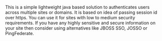 This is a simple lightweight java based solution to authenticates users across multiple sites or domains. It is based on idea of passing session id over https. You can use it for sites with low to medium security requirements. If you have any highly sensitive and secure information on your site then consider using alternatives like JBOSS SSO, JOSSO or PingFederate.